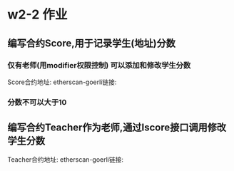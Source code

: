 # w2-2 作业
## 编写合约Score,用于记录学生(地址)分数
### 仅有老师(用modifier权限控制) 可以添加和修改学生分数
Score合约地址:
etherscan-goerli链接:



### 分数不可以大于10 



## 编写合约Teacher作为老师,通过Iscore接口调用修改学生分数
Teacher合约地址:
etherscan-goerli链接:
